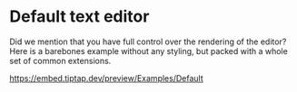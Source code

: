 # Default text editor

Did we mention that you have full control over the rendering of the editor? Here is a barebones example without any styling, but packed with a whole set of common extensions.

https://embed.tiptap.dev/preview/Examples/Default
